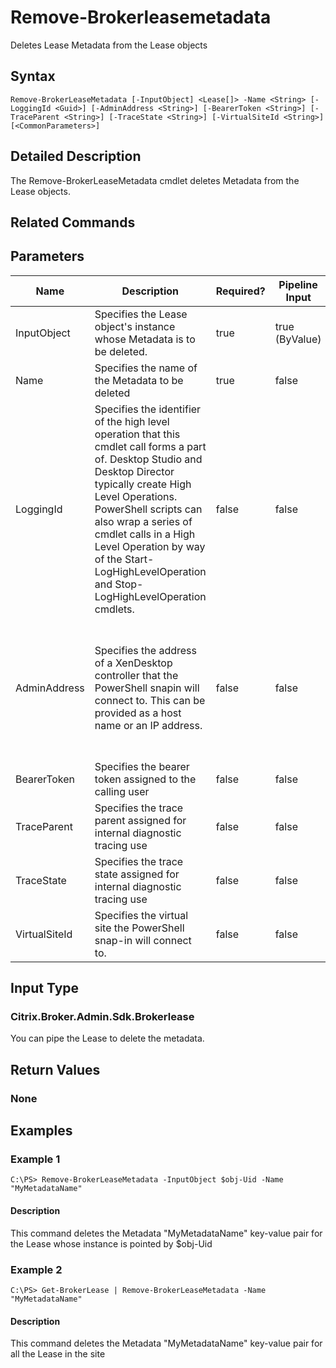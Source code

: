 ﻿
# Remove-Brokerleasemetadata
Deletes Lease Metadata from the Lease objects
## Syntax

```
Remove-BrokerLeaseMetadata [-InputObject] <Lease[]> -Name <String> [-LoggingId <Guid>] [-AdminAddress <String>] [-BearerToken <String>] [-TraceParent <String>] [-TraceState <String>] [-VirtualSiteId <String>] [<CommonParameters>]
```

## Detailed Description
The Remove-BrokerLeaseMetadata cmdlet deletes Metadata from the Lease objects.


## Related Commands

## Parameters
| Name   | Description | Required? | Pipeline Input | Default Value |
| --- | --- | --- | --- | --- |
| InputObject | Specifies the Lease object's instance whose Metadata is to be deleted. | true | true (ByValue) |  |
| Name | Specifies the name of the Metadata to be deleted | true | false |  |
| LoggingId | Specifies the identifier of the high level operation that this cmdlet call forms a part of. Desktop Studio and Desktop Director typically create High Level Operations. PowerShell scripts can also wrap a series of cmdlet calls in a High Level Operation by way of the Start-LogHighLevelOperation and Stop-LogHighLevelOperation cmdlets. | false | false |  |
| AdminAddress | Specifies the address of a XenDesktop controller that the PowerShell snapin will connect to. This can be provided as a host name or an IP address. | false | false | Localhost. Once a value is provided by any cmdlet, this value will become the default. |
| BearerToken | Specifies the bearer token assigned to the calling user | false | false |  |
| TraceParent | Specifies the trace parent assigned for internal diagnostic tracing use | false | false |  |
| TraceState | Specifies the trace state assigned for internal diagnostic tracing use | false | false |  |
| VirtualSiteId | Specifies the virtual site the PowerShell snap-in will connect to. | false | false |  |

## Input Type

### Citrix.Broker.Admin.Sdk.Brokerlease
You can pipe the Lease to delete the metadata.
## Return Values

### None

## Examples

### Example 1

```
C:\PS> Remove-BrokerLeaseMetadata -InputObject $obj-Uid -Name "MyMetadataName"
```

#### Description
This command deletes the Metadata "MyMetadataName" key-value pair for the Lease whose instance is pointed by \$obj-Uid
### Example 2

```
C:\PS> Get-BrokerLease | Remove-BrokerLeaseMetadata -Name "MyMetadataName"
```

#### Description
This command deletes the Metadata "MyMetadataName" key-value pair for all the Lease in the site
